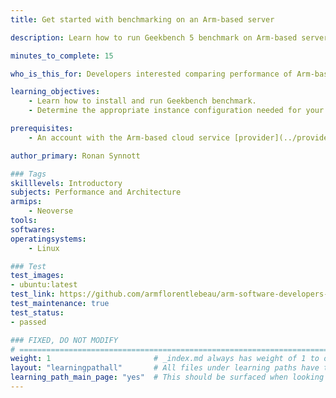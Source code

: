 ```yaml
---
title: Get started with benchmarking on an Arm-based server

description: Learn how to run Geekbench 5 benchmark on Arm-based server.

minutes_to_complete: 15

who_is_this_for: Developers interested comparing performance of Arm-based cloud instances.

learning_objectives:
    - Learn how to install and run Geekbench benchmark.
    - Determine the appropriate instance configuration needed for your workloads.

prerequisites:
    - An account with the Arm-based cloud service [provider](../providers/) of choice.

author_primary: Ronan Synnott

### Tags
skilllevels: Introductory
subjects: Performance and Architecture
armips:
    - Neoverse
tools:
softwares:
operatingsystems:
    - Linux

### Test
test_images:
- ubuntu:latest
test_link: https://github.com/armflorentlebeau/arm-software-developers-ads/actions/runs/3540052189
test_maintenance: true
test_status:
- passed

### FIXED, DO NOT MODIFY
# ================================================================================
weight: 1                       # _index.md always has weight of 1 to order correctly
layout: "learningpathall"       # All files under learning paths have this same wrapper
learning_path_main_page: "yes"  # This should be surfaced when looking for related content. Only set for _index.md of learning path content.
---
```

